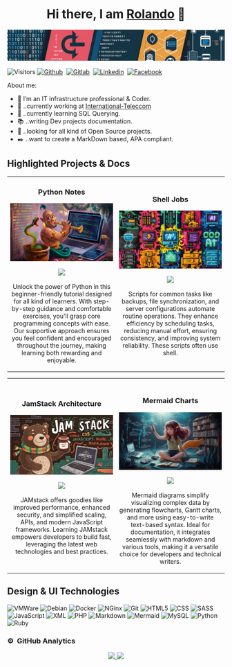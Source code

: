 <div align="center">
  <h1>Hi there, I am <a href="https://rolandougalde.github.io/">Rolando</a> 👋</h1>
</div>

<img src="assets/images/dev-banner.jpg">

![Visitors](https://visitor-badge.laobi.icu/badge?page_id=rolandougalde.rolandougalde)
[![Github](https://img.shields.io/badge/-Github-black?logo=github&style=social)](https://github.com/rolandougalde)&nbsp;
[![Gitlab](https://img.shields.io/badge/-Gitlab-black?logo=gitlab&style=social)](https://gitlab.com/rolandougalde)&nbsp;
[![Linkedin](https://img.shields.io/badge/LinkedIn-%230077B5.svg?&style=round-square&logo=linkedin&logoColor=white)](https://www.linkedin.com/in/rolando-ugalde-327a4a76)&nbsp;
[![Facebook](https://img.shields.io/badge/Facebook-%231877F2.svg?&style=round-square&logo=facebook&logoColor=white)](https://www.facebook.com/rolando.ugalde)

About me:

- :whale: I’m an IT infrastructure professional & Coder.
- :office: ..currently working at [International-Teleccom](https://international-telecom.com/)
- :mag_right: ..currently learning SQL Querying.
- :books: ..writing Dev projects documentation.
- :penguin: ..looking for all kind of Open Source projects.
- :black_nib: ..want to create a MarkDown based, APA compliant.

## Highlighted Projects & Docs

<table>
<tr>
<td width="50%">
<h3 align="center">Python Notes</h3>
<div align="center">
<a href="https://rolandougalde.github.io/python_notes/" target="_blank"><img src="assets/images/python_thumb.jpg" width="400" alt="Python Notes<"></a>
<p>
<a href="https://github.com/rolandougalde/python_notes" target="_blank">
<img src="https://img.shields.io/badge/CODE-79DAFA?style=for-the-badge&logo=github&logoColor=black">
</a>
<!-- <a href="https://" target="_blank">
<img src="https://img.shields.io/badge/-Youtube-green?style=for-the-badge&color=fbfc40"> -->
</a>
</p>
<p>Unlock the power of Python in this beginner-friendly tutorial designed for all kind of learners. With step-by-step 
guidance and comfortable exercises, you'll grasp core programming concepts with ease. Our supportive approach ensures 
you feel confident and encouraged throughout the journey, making learning both rewarding and enjoyable.</p>
</div>
                                                                                      
</td>

<td width="50%">
               <!-- <br> -->
<h3 align="center">Shell Jobs</h3>
<div align="center">                                       
<a href="https://github.com/rolandougalde/shell-jobs" target="_blank"><img src="assets/images/shell-jobs-thumb.jpg" width="400" alt="Shell Jobs"></a>
<br>
<p>
<a href="https://github.com/rolandougalde/shell-jobs"" target="_blank">
<img src="https://img.shields.io/badge/CODE-79DAFA?style=for-the-badge&logo=github&logoColor=black">
</a>
<!--<a href="https://" target="_blank">
<img src="https://img.shields.io/badge/-Youtube-green?style=for-the-badge&color=3fFD7f"> -->
</a>
</p>
<p>Scripts for common tasks like backups, file synchronization, and server configurations automate routine operations. They enhance efficiency by scheduling tasks, reducing manual effort, ensuring consistency, and improving system reliability. These scripts often use shell.</p>
</div>                                                             
</table>                                                                                 
</div>

<table>
<tr>
<td width="50%">
<h3 align="center">JamStack Architecture</h3>
<div align="center">
<a href="https://jamstack.org/generators/" target="_blank"><img src="assets/images/jamstack-thumb.jpg" width="400" alt="Jamstack generators"></a>
<p>
<a href="https://github.com/rolandougalde/simple_site" target="_blank">
<img src="https://img.shields.io/badge/CODE-79DAFA?style=for-the-badge&logo=github&logoColor=black">
</a>
<!-- <a href="https://" target="_blank">
<img src="https://img.shields.io/badge/-Youtube-green?style=for-the-badge&color=fbfc40">  -->
</a>
</p>
<p>JAMstack offers goodies like improved performance, enhanced security, and simplified scaling, APIs, and modern JavaScript frameworks. Learning JAMstack empowers developers to build fast, leveraging the latest web technologies and best practices.</p>
</div>
                                                                                      
</td>       

<td width="50%">
<br>
<h3 align="center">Mermaid Charts</h3>
<div align="center">
<a href="https://mermaid.js.org/" target="_blank"><img src="assets/images/mermaid-thumb.jpg" width="400" alt="Mermaid Charts"></a>
<p>
<a href="https://mermaid.js.org/syntax/flowchart.html" target="_blank">
<img src="https://img.shields.io/badge/Code-79DAFA?style=for-the-badge&logo=github&logoColor=black">
</a>
<!-- <a href="https://" target="_blank">
<img src="https://img.shields.io/badge/-Youtube-green?style=for-the-badge&color=ff00f4"> -->
</a>
</p>
<p>Mermaid diagrams simplify visualizing complex data by generating flowcharts, Gantt charts, and more using easy-to-write text-based syntax. Ideal for documentation, it integrates seamlessly with markdown and various tools, making it a versatile choice for developers and technical writers.</p>
</div>
                                                                                      
</td>  
</table>              

## Design & UI Technologies

![VMWare](https://img.shields.io/badge/-VMWare-black?logo=vmware&style=social)
![Debian](https://img.shields.io/badge/-Debian-black?logo=debian&style=social)
![Docker](https://img.shields.io/badge/-Docker-black?logo=docker&style=social)
![NGinx](https://img.shields.io/badge/-NGinx-black?logo=nginx&style=social)
![Git](https://img.shields.io/badge/-Git-black?logo=git&style=social)
![HTML5](https://img.shields.io/badge/-HTML5-black?logo=html5&style=social)
![CSS](https://img.shields.io/badge/-CSS-black?logo=css&style=social)
![SASS](https://img.shields.io/badge/-SASS-black?logo=sass&style=social)
![JavaScript](https://img.shields.io/badge/-JavaScript-black?logo=javascript&style=social)
![XML](https://img.shields.io/badge/-XML-black?logo=xml&style=social)
![PHP](https://img.shields.io/badge/-PHP-black?logo=php&style=social)
![Markdown](https://img.shields.io/badge/-Markdown-black?logo=Markdown&style=social)
![Mermaid](https://img.shields.io/badge/-Mermaid-black?logo=mermaid&style=social)
![MySQL](https://img.shields.io/badge/-MySQL-black?logo=mysql&style=social)
![Python](https://img.shields.io/badge/-Python-black?logo=python&style=social)
![Ruby](https://img.shields.io/badge/-Ruby-black?logo=ruby&style=social)


### ⚙️ &nbsp;GitHub Analytics

<p align="center">
<a href="https://github.com/rolandougalde">
  <img height="180em" src="https://github-readme-stats-eight-theta.vercel.app/api?username=rolandougalde&show_icons=true&theme=dracula&include_all_commits=true&count_private=true"/>
  <img height="180em" src="https://github-readme-stats-eight-theta.vercel.app/api/top-langs/?username=rolandougalde&layout=compact&langs_count=8&theme=dracula"/>
</a>
</p>
